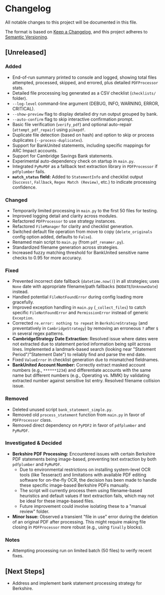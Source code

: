 # Changelog

All notable changes to this project will be documented in this file.

The format is based on [Keep a Changelog](https://keepachangelog.com/en/1.0.0/),
and this project adheres to [Semantic Versioning](https://semver.org/spec/v2.0.0.html).

## [Unreleased]

### Added
- End-of-run summary printed to console and logged, showing total files attempted, processed, skipped, and errored, plus detailed `PDFProcessor` stats.
- Detailed file processing log generated as a CSV checklist (`checklists/` folder).
- `--log-level` command-line argument (DEBUG, INFO, WARNING, ERROR, CRITICAL).
- `--show-preview` flag to display detailed dry run output grouped by bank.
- `--auto-confirm` flag to skip interactive confirmation prompt.
- Basic file verification (`verify_pdf`) and optional auto-repair (`attempt_pdf_repair`) using `pikepdf`.
- Duplicate file detection (based on hash) and option to skip or process duplicates (`--process-duplicates`).
- Support for BankUnited statements, including specific mappings for ARC Impact accounts.
- Support for Cambridge Savings Bank statements.
- Experimental auto-dependency check on startup in `main.py`.
- Integrated `PyMuPDF` as a fallback text extraction library in `PDFProcessor` if `pdfplumber` fails.
- **`match_status` field:** Added to `StatementInfo` and checklist output (`Success!`, `Fallback`, `Regex Match (Review)`, etc.) to indicate processing confidence.

### Changed
- Temporarily limited processing in `main.py` to the first 50 files for testing.
- Improved logging detail and clarity across modules.
- Refactored `PDFProcessor` to use strategy instances.
- Refactored `FileManager` for clarity and checklist generation.
- Switched default file operation from move to copy (`delete_originals` config option added, defaults to `False`).
- Renamed main script to `main.py` (from `pdf_renamer.py`).
- Standardized filename generation across strategies.
- Increased fuzzy matching threshold for BankUnited sensitive name checks to 0.95 for more accuracy.

### Fixed
- Prevented incorrect date fallback (`datetime.now()`) in all strategies; uses `None` date with appropriate filename/path fallbacks (`NODATE`/`UnknownDate`) instead.
- Handled potential `FileNotFoundError` during config loading more gracefully.
- Improved exception handling in `main.py` (`_collect_files`) to catch specific `FileNotFoundError` and `PermissionError` instead of generic `Exception`.
- Corrected `re.error: nothing to repeat` in `BerkshireStrategy` (and preventatively in `CambridgeStrategy`) by removing an erroneous `?` after `$` in several regex patterns.
- **CambridgeStrategy Date Extraction:** Resolved issue where dates were not extracted due to statement period information being split across lines. Implemented a landmark-based search (looking near "Statement Period"/"Statement Date") to reliably find and parse the end date.
- Fixed `ValueError` in checklist generation due to mismatched fieldnames.
- **BankUnited Account Number:** Correctly extract masked account numbers (e.g., `******1234`) and differentiate accounts with the same name but different numbers (e.g., Operating vs. MMK) by validating extracted number against sensitive list entry. Resolved filename collision issue.

### Removed
- Deleted unused script `bank_statement_simple.py`.
- Removed old `process_statement` function from `main.py` in favor of `PDFProcessor` class.
- Removed direct dependency on `PyPDF2` in favor of `pdfplumber` and `PyMuPDF`.

### Investigated & Decided
- **Berkshire PDF Processing:** Encountered issues with certain Berkshire PDF statements being image-based, preventing text extraction by both `pdfplumber` and `PyMuPDF`.
    - Due to environmental restrictions on installing system-level OCR tools (like Tesseract) and limitations with available PDF editing software for on-the-fly OCR, the decision has been made to handle these specific image-based Berkshire PDFs manually.
    - The script will currently process them using filename-based heuristics and default values if text extraction fails, which may not be ideal for these image-based files.
    - Future improvement could involve isolating these to a "manual review" folder.
- **Minor Issue:** Observed a transient "file in use" error during the deletion of an original PDF after processing. This might require making file closing in `PDFProcessor` more robust (e.g., using `finally` blocks).

### Notes
- Attempting processing run on limited batch (50 files) to verify recent fixes.

## [Next Steps]
- Address and implement bank statement processing strategy for Berkshire. 